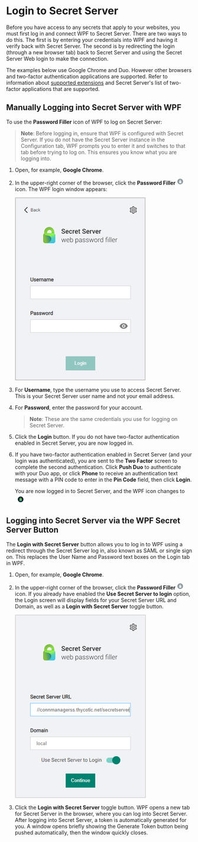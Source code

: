 [title]: # (Login to Secret Server)
[tags]: # (WPF)
[priority]: # (5)

# Login to Secret Server

Before you have access to any secrets that apply to your websites, you must first log in and connect WPF to Secret Server. There are two ways to do this. The first is by entering your credentials into WPF and having it verify back with Secret Server. The second is by redirecting the login (through a new browser tab) back to Secret Server and using the Secret Server Web login to make the connection.

The examples below use Google Chrome and Duo. However other browsers and two-factor authentication applications are supported. Refer to information about [supported extensions](install.md) and Secret Server's list of two-factor applications that are supported.

## Manually Logging into Secret Server with WPF

To use the __Password Filler__ icon of WPF to log on Secret Server:

>**Note**: Before logging in, ensure that WPF is configured with Secret Server. If you do not have the Secret Server instance in the Configuration tab, WPF prompts you to enter it and switches to that tab before trying to log on. This ensures you know what you are logging into.

1. Open, for example, __Google Chrome__.
1. In the upper-right corner of the browser, click the __Password Filler__ ![image-20191205103957493](images/image-20191205103957493.png "WPF icon") icon. The WPF login window appears:

   ![image-20191205101713805](images/username-pwd.png "Login modal")

1. For __Username__, type the username you use to access Secret Server. This is your Secret Server user name and not your email address.
1. For __Password__, enter the password for your account.

   >**Note**: These are the same credentials you use for logging on Secret Server.
1. Click the __Login__ button. If you do not have two-factor authentication enabled in Secret Server, you are now logged in.
1. If you have two-factor authentication enabled in Secret Server (and your login was authenticated), you are sent to the __Two Factor__ screen to complete the second authentication. Click **Push Duo** to authenticate with your Duo app, or click **Phone** to receive an authentication text message with a PIN code to enter in the __Pin Code__ field, then click **Login**.

   You are now logged in to Secret Server, and the WPF icon changes to![img](images/clip_image009.png "Logged in icon")

## Logging into Secret Server via the WPF Secret Server Button

The __Login with Secret Server__ button allows you to log in to WPF using a redirect through the Secret Server log in, also known as SAML or single sign on. This replaces the User Name and Password text boxes on the Login tab in WPF.

<!-- TODO >__Note:__ If this is your first time using it, see [Enabling the Secret Server Button in WPF](#Enabling-the-Secret-Server-Button-in-WPF) first. -->

1. Open, for example, __Google Chrome__.
1. In the upper-right corner of the browser, click the __Password Filler__ ![image-20191205103957493](images/image-20191205103957493.png "WPF icon") icon. If you already have enabled the __Use Secret Server to login__ option, the Login screen will display fields for your Secret Server URL and Domain, as well as a __Login with Secret Server__ toggle button.

   ![image-20191205114940336](images/url-domain.png "WPF Login modal")


1. Click the __Login with Secret Server__ toggle button. WPF opens a new tab for Secret Server in the browser, where you can log into Secret Server. After logging into Secret Server, a token is automatically generated for you. A window opens briefly showing the Generate Token button being pushed automatically, then the window quickly closes.  
 
<!-- 1. If you have two-factor authentication enabled in Secret Server (and your log on was authenticated), you are sent to the __Two Factor__ tab to complete the second authentication:

   ![image-20191210151528528](images/image-20191210151528528.png "Twp Factor authentication modal")
1. Depending on how Secret Server is configured, do one of the following:

   - Click, for example, __Push Duo__ to authenticate with your Duo app.
   - Click __Phone__ to receive an authentication text message with a PIN code. Enter that code in the __Pin Code__ field.
1. Click __Login__. You are now logged in to Secret Server, and the WPF icon changes to![img](images/clip_image009.png "Logged in icon")-->
